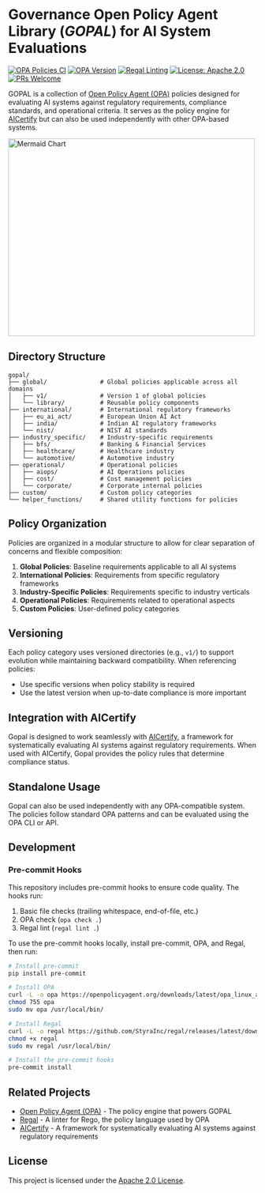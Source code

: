 # Governance Open Policy Agent Library (_GOPAL_) for AI System Evaluations

[![OPA Policies CI](https://github.com/Principled-Evolution/gopal/actions/workflows/opa-ci.yaml/badge.svg)](https://github.com/Principled-Evolution/gopal/actions/workflows/opa-ci.yaml)
[![OPA Version](https://img.shields.io/badge/OPA-Latest-blue.svg)](https://www.openpolicyagent.org/)
[![Regal Linting](https://img.shields.io/badge/linting-regal-yellow.svg)](https://github.com/StyraInc/regal)
[![License: Apache 2.0](https://img.shields.io/badge/License-Apache%202.0-blue.svg)](https://opensource.org/licenses/Apache-2.0)
[![PRs Welcome](https://img.shields.io/badge/PRs-welcome-brightgreen.svg)](https://makeapullrequest.com)

GOPAL is a collection of [Open Policy Agent (OPA)](https://github.com/open-policy-agent/opa) policies designed for evaluating AI systems against regulatory requirements, compliance standards, and operational criteria. It serves as the policy engine for [AICertify](https://github.com/principled-evolution/aicertify) but can also be used independently with other OPA-based systems.

<img src="https://www.mermaidchart.com/raw/3a013c43-9ae3-4194-8bba-86b17004c800?theme=light&version=v0.1&format=svg" alt="Mermaid Chart" width="500" height="400">

## Directory Structure

```
gopal/
├── global/               # Global policies applicable across all domains
│   ├── v1/               # Version 1 of global policies
│   └── library/          # Reusable policy components
├── international/        # International regulatory frameworks
│   ├── eu_ai_act/        # European Union AI Act
│   ├── india/            # Indian AI regulatory frameworks
│   └── nist/             # NIST AI standards
├── industry_specific/    # Industry-specific requirements
│   ├── bfs/              # Banking & Financial Services
│   ├── healthcare/       # Healthcare industry
│   └── automotive/       # Automotive industry
├── operational/          # Operational policies
│   ├── aiops/            # AI Operations policies
│   ├── cost/             # Cost management policies
│   └── corporate/        # Corporate internal policies
├── custom/               # Custom policy categories
└── helper_functions/     # Shared utility functions for policies
```

## Policy Organization

Policies are organized in a modular structure to allow for clear separation of concerns and flexible composition:

1. **Global Policies**: Baseline requirements applicable to all AI systems
2. **International Policies**: Requirements from specific regulatory frameworks
3. **Industry-Specific Policies**: Requirements specific to industry verticals
4. **Operational Policies**: Requirements related to operational aspects
5. **Custom Policies**: User-defined policy categories

## Versioning

Each policy category uses versioned directories (e.g., `v1/`) to support evolution while maintaining backward compatibility. When referencing policies:

- Use specific versions when policy stability is required
- Use the latest version when up-to-date compliance is more important

## Integration with AICertify

Gopal is designed to work seamlessly with [AICertify](https://github.com/principled-evolution/aicertify), a framework for systematically evaluating AI systems against regulatory requirements. When used with AICertify, Gopal provides the policy rules that determine compliance status.

## Standalone Usage

Gopal can also be used independently with any OPA-compatible system. The policies follow standard OPA patterns and can be evaluated using the OPA CLI or API.

## Development

### Pre-commit Hooks

This repository includes pre-commit hooks to ensure code quality. The hooks run:

1. Basic file checks (trailing whitespace, end-of-file, etc.)
2. OPA check (`opa check .`)
3. Regal lint (`regal lint .`)

To use the pre-commit hooks locally, install pre-commit, OPA, and Regal, then run:

```bash
# Install pre-commit
pip install pre-commit

# Install OPA
curl -L -o opa https://openpolicyagent.org/downloads/latest/opa_linux_amd64
chmod 755 opa
sudo mv opa /usr/local/bin/

# Install Regal
curl -L -o regal https://github.com/StyraInc/regal/releases/latest/download/regal_Linux_x86_64
chmod +x regal
sudo mv regal /usr/local/bin/

# Install the pre-commit hooks
pre-commit install
```

## Related Projects

- [Open Policy Agent (OPA)](https://github.com/open-policy-agent/opa) - The policy engine that powers GOPAL
- [Regal](https://github.com/StyraInc/regal) - A linter for Rego, the policy language used by OPA
- [AICertify](https://github.com/principled-evolution/aicertify) - A framework for systematically evaluating AI systems against regulatory requirements

## License

This project is licensed under the [Apache 2.0 License](LICENSE).
